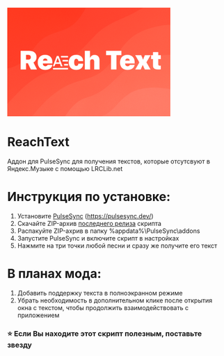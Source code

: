 <img src="https://github.com/Hazzz895/ReachText/blob/main/banner.png" height="250"></img>
# ReachText
Аддон для PulseSync для получения текстов, которые отсутсвуют в Яндекс.Музыке с помощью LRCLib.net
# Инструкция по установке:
1. Установите [PulseSync](https://pulsesync.dev/) (https://pulsesync.dev/)
2. Скачайте ZIP-архив [последнего релиза](https://github.com/Hazzz895/ReachText/releases/latest) скрипта
3. Распакуйте ZIP-ахрив в папку %appdata%\PulseSync\addons
4. Запустите PulseSync и включите скрипт в настройках
5. Нажмите на три точки любой песни и сразу же получите его текст
# В планах мода:
1. Добавить поддержку текста в полноэкранном режиме
2. Убрать необходимость в дополнительном клике после открытия окна с текстом, чтобы продолжить взаимодействовать с приложением 
### ⭐ Если Вы находите этот скрипт полезным, поставьте звезду
